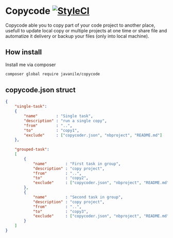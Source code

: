 # Copycode [![StyleCI](https://styleci.io/repos/47252923/shield)](https://styleci.io/repos/47252923)

Copycode able you to copy part of your code project to another place, usefull to update local copy or multiple projects at one time or share file and automatize it delivery or backup your files (only into local machine).

## How install

Install me via composer

```bash
composer global require javanile/copycode
```

## copycode.json struct

```json
{
    "single-task": 
    {           
        "name"        : "Single task",
        "description" : "run a single copy",
        "from"        : "..",
        "to"          : "copy1",
        "exclude"     : ["copycoder.json", "nbproject", "README.md"]
    }, 
    
    "grouped-task": 
    [
        {           
            "name"        : "First task in group",
            "description" : "copy project",
            "from"        : "..",
            "to"          : "copy2",
            "exclude"     : ["copycoder.json", "nbproject", "README.md"]
        },
        {           
            "name"        : "Second task in group",
            "description" : "copy project",
            "from"        : "..",
            "to"          : "copy3",
            "exclude"     : ["copycoder.json", "nbproject", "README.md"]
        }   
    ] 
}
```

